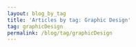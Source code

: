 ```yaml
---
layout: blog_by_tag
title: 'Articles by tag: Graphic Design'
tag: graphicDesign
permalink: /blog/tag/graphicDesign
---
```

